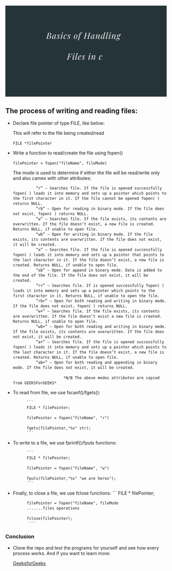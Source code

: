 
![manipulating files in c](https://github.com/kihuni/File-I-O/blob/main/Manipulatin%20file%20in%20c.png)


## The process of writing and reading files:

- Declare file pointer of type FILE, like below:
    
    This will refer to the file being created/read

    `FILE *filePointer`

- Write a function to read/create the file using fopen()

    `filePointer = fopen("fileName", fileMode)`

    The mode is used to determine if either the file will be read/write only and also cames with other attributes:
    

                “r” – Searches file. If the file is opened successfully fopen( ) loads it into memory and sets up a pointer which points to the first character in it. If the file cannot be opened fopen( ) returns NULL.
                “rb” – Open for reading in binary mode. If the file does not exist, fopen( ) returns NULL.
                “w” – Searches file. If the file exists, its contents are overwritten. If the file doesn’t exist, a new file is created. Returns NULL, if unable to open file.
                “wb” – Open for writing in binary mode. If the file exists, its contents are overwritten. If the file does not exist, it will be created.
                “a” – Searches file. If the file is opened successfully fopen( ) loads it into memory and sets up a pointer that points to the last character in it. If the file doesn’t exist, a new file is created. Returns NULL, if unable to open file.
                “ab” – Open for append in binary mode. Data is added to the end of the file. If the file does not exist, it will be created.
                “r+” – Searches file. If is opened successfully fopen( ) loads it into memory and sets up a pointer which points to the first character in it. Returns NULL, if unable to open the file.
                “rb+” – Open for both reading and writing in binary mode. If the file does not exist, fopen( ) returns NULL.
                “w+” – Searches file. If the file exists, its contents are overwritten. If the file doesn’t exist a new file is created. Returns NULL, if unable to open file.
                “wb+” – Open for both reading and writing in binary mode. If the file exists, its contents are overwritten. If the file does not exist, it will be created.
                “a+” – Searches file. If the file is opened successfully fopen( ) loads it into memory and sets up a pointer which points to the last character in it. If the file doesn’t exist, a new file is created. Returns NULL, if unable to open file.
                “ab+” – Open for both reading and appending in binary mode. If the file does not exist, it will be created.

                            *N/B The above modes attributes are copied from GEEKSForGEEKS*

- To read from file, we use fscanf()/fgets():

            ```
            FILE * filePointer;

            filePointer = fopen("fileName", "r")

            fgets(filePointer,"%s" str);
            ```
- To write to a file, we use fprintf()/fputs functions:


            ```
            FILE * filePointer;

            filePointer = fopen("fileName", "w")

            fputs(filePointer,"%s" "we are heros");
            ```

- Finally, to close a file, we use fclose functions:
            ```
            FILE * filePointer;

            filePointer = fopen("fileName", fileMode
            .......files operations

            fclose(filePointer);
             ```
### Conclusion

- Clone the repo and test the programs for yourself and see how every process works. And if you want to learn more:

    [GeeksforGeeks](https://www.geeksforgeeks.org/basics-file-handling-c/)


